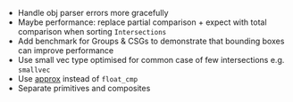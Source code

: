 - Handle obj parser errors more gracefully
- Maybe performance: replace partial comparison + expect with total comparison when sorting `Intersections`
- Add benchmark for Groups & CSGs to demonstrate that bounding boxes can improve performance
- Use small vec type optimised for common case of few intersections e.g. `smallvec`
- Use [approx](https://docs.rs/approx/0.4.0/approx/index.html) instead of `float_cmp`
- Separate primitives and composites